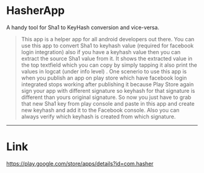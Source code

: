 # HasherApp
A handy tool for Sha1 to KeyHash conversion and vice-versa.

>This app is a helper app for all android developers out there. You can use this app to convert Sha1 to keyhash value (required for facebook login integration) also if you have a keyhash value
then you can extract the source Sha1 value from it. It shows the extracted value in the top textfield which you can copy by simply tapping it also print the values in logcat (under info level) .
One scenerio to use this app is when you publish an app on play store which have facebook login integrated stops working after publishing it because Play Store again sign your app with
different signature so keyhash for that signature is different than yours original signature. So now you just have to grab that new Sha1 key from play console and paste in this app and create new keyhash and add it to the Facebook console. Also you can always verify which keyhash is created from which signature.

----------

# Link
https://play.google.com/store/apps/details?id=com.hasher

